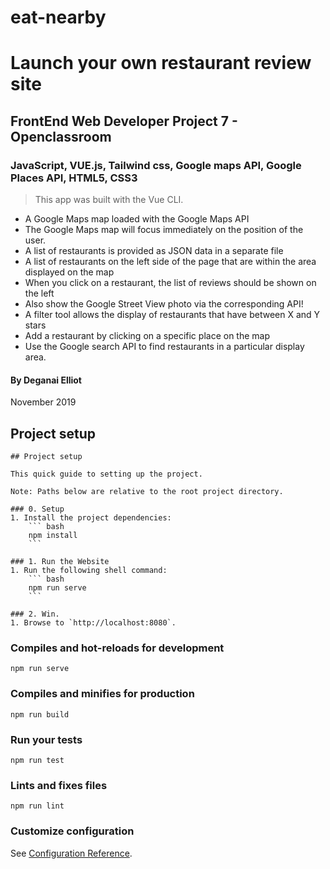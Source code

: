 # eat-nearby
# Launch your own restaurant review site
## FrontEnd Web Developer Project 7 - Openclassroom
### JavaScript, VUE.js, Tailwind css, Google maps API, Google Places API, HTML5, CSS3

> This app was built with the Vue CLI.

* A Google Maps map loaded with the Google Maps API
* The Google Maps map will focus immediately on the position of the user.
* A list of restaurants is provided as JSON data in a separate file
* A list of restaurants on the left side of the page that are within the area displayed on the map
* When you click on a restaurant, the list of reviews should be shown on the left
* Also show the Google Street View photo via the corresponding API! 
* A filter tool allows the display of restaurants that have between X and Y stars
* Add a restaurant by clicking on a specific place on the map
* Use the Google search API to find restaurants in a particular display area.

#### By Deganai Elliot
November 2019

## Project setup
```
## Project setup

This quick guide to setting up the project.

Note: Paths below are relative to the root project directory.

### 0. Setup
1. Install the project dependencies:
    ``` bash
    npm install
    ```

### 1. Run the Website
1. Run the following shell command:
    ``` bash
    npm run serve
    ```

### 2. Win.
1. Browse to `http://localhost:8080`.
```

### Compiles and hot-reloads for development
```
npm run serve
```

### Compiles and minifies for production
```
npm run build
```

### Run your tests
```
npm run test
```

### Lints and fixes files
```
npm run lint
```

### Customize configuration
See [Configuration Reference](https://cli.vuejs.org/config/).
